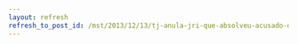 ```yaml
---
layout: refresh
refresh_to_post_id: /mst/2013/12/13/tj-anula-jri-que-absolveu-acusado-de-participar-de-assassinato-de-sem-terra
---
```

